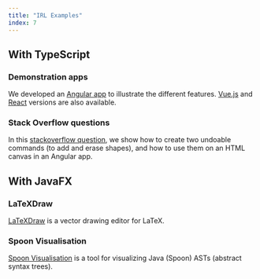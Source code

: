 ```yaml
---
title: "IRL Examples"
index: 7
---
```


## With TypeScript

### Demonstration apps

We developed an [Angular app](https://github.com/interacto/example-angular) to illustrate the different features.
[Vue.js](https://github.com/interacto/example-vuejs)
and [React](https://github.com/interacto/example-react)
versions are also available.

### Stack Overflow questions

In this 
[stackoverflow question](https://stackoverflow.com/questions/62237719/implementing-undo-and-redo-in-canvas-whiteboard-using-typescript/64563793),
we show how to create two undoable commands (to add and erase shapes), and how to use them on an HTML canvas in an Angular app.

## With JavaFX

### LaTeXDraw

[LaTeXDraw](https://github.com/latexdraw/latexdraw) is a vector drawing editor for LaTeX.

### Spoon Visualisation

[Spoon Visualisation](https://github.com/INRIA/spoon/tree/master/spoon-visualisation) is a tool for visualizing Java (Spoon) ASTs (abstract syntax trees).
